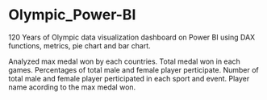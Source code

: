 # Olympic_Power-BI
120 Years of Olympic data visualization dashboard on Power BI using DAX functions, metrics, pie chart and bar chart.


Analyzed max medal won by each countries.
Total medal won in each games.
Percentages of total male and female player perticipate.
Number of total male and female player perticipated in each sport and event.
Player name acording to the max medal won.
